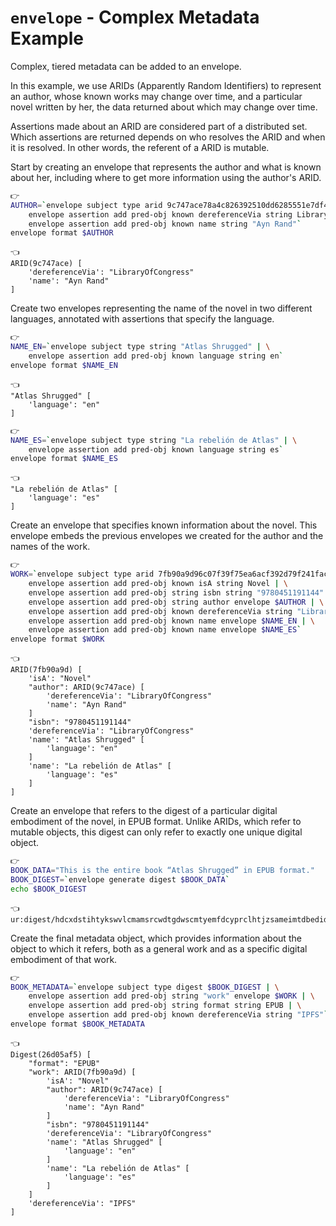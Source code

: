 # `envelope` - Complex Metadata Example

Complex, tiered metadata can be added to an envelope.

In this example, we use ARIDs (Apparently Random Identifiers) to represent an author, whose known works may change over time, and a particular novel written by her, the data returned about which may change over time.

Assertions made about an ARID are considered part of a distributed set. Which assertions are returned depends on who resolves the ARID and when it is resolved. In other words, the referent of a ARID is mutable.

Start by creating an envelope that represents the author and what is known about her, including where to get more information using the author's ARID.

```bash
👉
AUTHOR=`envelope subject type arid 9c747ace78a4c826392510dd6285551e7df4e5164729a1b36198e56e017666c8 | \
    envelope assertion add pred-obj known dereferenceVia string LibraryOfCongress | \
    envelope assertion add pred-obj known name string "Ayn Rand"`
envelope format $AUTHOR
```

```
👈
ARID(9c747ace) [
    'dereferenceVia': "LibraryOfCongress"
    'name': "Ayn Rand"
]
```

Create two envelopes representing the name of the novel in two different languages, annotated with assertions that specify the language.

```bash
👉
NAME_EN=`envelope subject type string "Atlas Shrugged" | \
    envelope assertion add pred-obj known language string en`
envelope format $NAME_EN
```

```
👈
"Atlas Shrugged" [
    'language': "en"
]
```

```bash
👉
NAME_ES=`envelope subject type string "La rebelión de Atlas" | \
    envelope assertion add pred-obj known language string es`
envelope format $NAME_ES
```

```
👈
"La rebelión de Atlas" [
    'language': "es"
]
```

Create an envelope that specifies known information about the novel. This envelope embeds the previous envelopes we created for the author and the names of the work.

```bash
👉
WORK=`envelope subject type arid 7fb90a9d96c07f39f75ea6acf392d79f241fac4ec0be2120f7c82489711e3e80 | \
    envelope assertion add pred-obj known isA string Novel | \
    envelope assertion add pred-obj string isbn string "9780451191144" | \
    envelope assertion add pred-obj string author envelope $AUTHOR | \
    envelope assertion add pred-obj known dereferenceVia string "LibraryOfCongress" | \
    envelope assertion add pred-obj known name envelope $NAME_EN | \
    envelope assertion add pred-obj known name envelope $NAME_ES`
envelope format $WORK
```

```
👈
ARID(7fb90a9d) [
    'isA': "Novel"
    "author": ARID(9c747ace) [
        'dereferenceVia': "LibraryOfCongress"
        'name': "Ayn Rand"
    ]
    "isbn": "9780451191144"
    'dereferenceVia': "LibraryOfCongress"
    'name': "Atlas Shrugged" [
        'language': "en"
    ]
    'name': "La rebelión de Atlas" [
        'language': "es"
    ]
]
```

Create an envelope that refers to the digest of a particular digital embodiment of the novel, in EPUB format. Unlike ARIDs, which refer to mutable objects, this digest can only refer to exactly one unique digital object.

```bash
👉
BOOK_DATA="This is the entire book “Atlas Shrugged” in EPUB format."
BOOK_DIGEST=`envelope generate digest $BOOK_DATA`
echo $BOOK_DIGEST
```

```
👈
ur:digest/hdcxdstihtykswvlcmamsrcwdtgdwscmtyemfdcyprclhtjzsameimtdbedidspkmuvtgdwzplwn
```

Create the final metadata object, which provides information about the object to which it refers, both as a general work and as a specific digital embodiment of that work.

```bash
👉
BOOK_METADATA=`envelope subject type digest $BOOK_DIGEST | \
    envelope assertion add pred-obj string "work" envelope $WORK | \
    envelope assertion add pred-obj string format string EPUB | \
    envelope assertion add pred-obj known dereferenceVia string "IPFS"`
envelope format $BOOK_METADATA
```

```
👈
Digest(26d05af5) [
    "format": "EPUB"
    "work": ARID(7fb90a9d) [
        'isA': "Novel"
        "author": ARID(9c747ace) [
            'dereferenceVia': "LibraryOfCongress"
            'name': "Ayn Rand"
        ]
        "isbn": "9780451191144"
        'dereferenceVia': "LibraryOfCongress"
        'name': "Atlas Shrugged" [
            'language': "en"
        ]
        'name': "La rebelión de Atlas" [
            'language': "es"
        ]
    ]
    'dereferenceVia': "IPFS"
]
```
